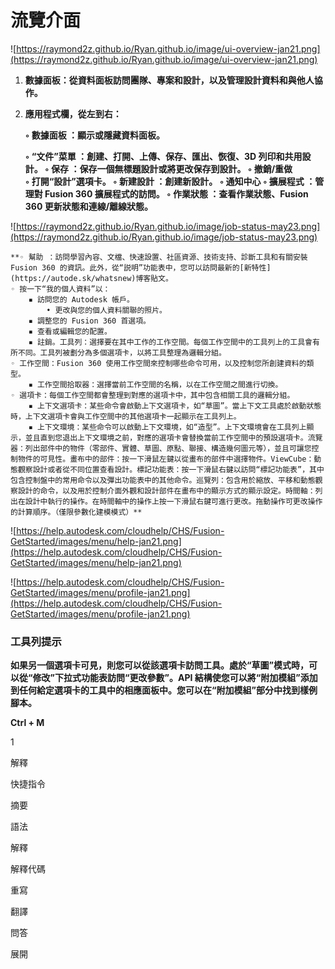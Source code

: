 # 流覽介面

![https://raymond2z.github.io/Ryan.github.io/image/ui-overview-jan21.png](https://raymond2z.github.io/Ryan.github.io/image/ui-overview-jan21.png)

1. **數據面板：從資料面板訪問團隊、專案和設計，以及管理設計資料和與他人協作。**
2. **應用程式欄，從左到右：**

    **◦ 數據面板 ：顯示或隱藏資料面板。**

    **◦ “文件”菜單 ：創建、打開、上傳、保存、匯出、恢復、3D 列印和共用設計。
    ◦ 保存 ：保存一個無標題設計或將更改保存到設計。
    ◦ 撤銷/重做  
    ◦ 打開“設計”選項卡。
    ◦ 新建設計 ：創建新設計。
    ◦ 通知中心 
    ◦ 擴展程式 ：管理對 Fusion 360 擴展程式的訪問。
    ◦ 作業狀態 ：查看作業狀態、Fusion 360 更新狀態和連線/離線狀態。**

![https://raymond2z.github.io/Ryan.github.io/image/job-status-may23.png](https://raymond2z.github.io/Ryan.github.io/image/job-status-may23.png)

    **◦ 幫助 ：訪問學習內容、文檔、快速設置、社區資源、技術支持、診斷工具和有關安裝 Fusion 360 的資訊。此外，從“説明”功能表中，您可以訪問最新的[新特性](https://autode.sk/whatsnew)博客貼文。
    ◦ 按一下“我的個人資料”以：
        ▪ 訪問您的 Autodesk 帳戶。
            • 更改與您的個人資料關聯的照片。
        ▪ 調整您的 Fusion 360 首選項。
        ▪ 查看或編輯您的配置。
        ▪ 註銷。工具列：選擇要在其中工作的工作空間。每個工作空間中的工具列上的工具會有所不同。工具列被劃分為多個選項卡，以將工具整理為邏輯分組。
    ◦ 工作空間：Fusion 360 使用工作空間來控制哪些命令可用，以及控制您所創建資料的類型。
        ▪ 工作空間拾取器：選擇當前工作空間的名稱，以在工作空間之間進行切換。
    ◦ 選項卡：每個工作空間都會整理到對應的選項卡中，其中包含相關工具的邏輯分組。
        ▪ 上下文選項卡：某些命令會啟動上下文選項卡，如“草圖”。當上下文工具處於啟動狀態時，上下文選項卡會與工作空間中的其他選項卡一起顯示在工具列上。
        ▪ 上下文環境：某些命令可以啟動上下文環境，如“造型”。上下文環境會在工具列上顯示，並且直到您退出上下文環境之前，對應的選項卡會替換當前工作空間中的預設選項卡。流覽器：列出部件中的物件（零部件、實體、草圖、原點、聯接、構造幾何圖元等），並且可讓您控制物件的可見性。畫布中的部件：按一下滑鼠左鍵以從畫布的部件中選擇物件。ViewCube：動態觀察設計或者從不同位置查看設計。標記功能表：按一下滑鼠右鍵以訪問“標記功能表”，其中包含控制盤中的常用命令以及彈出功能表中的其他命令。巡覽列：包含用於縮放、平移和動態觀察設計的命令，以及用於控制介面外觀和設計部件在畫布中的顯示方式的顯示設定。時間軸：列出在設計中執行的操作。在時間軸中的操作上按一下滑鼠右鍵可進行更改。拖動操作可更改操作的計算順序。（僅限參數化建模模式）**

![https://help.autodesk.com/cloudhelp/CHS/Fusion-GetStarted/images/menu/help-jan21.png](https://help.autodesk.com/cloudhelp/CHS/Fusion-GetStarted/images/menu/help-jan21.png)

![https://help.autodesk.com/cloudhelp/CHS/Fusion-GetStarted/images/menu/profile-jan21.png](https://help.autodesk.com/cloudhelp/CHS/Fusion-GetStarted/images/menu/profile-jan21.png)

### **工具列提示**

**如果另一個選項卡可見，則您可以從該選項卡訪問工具。處於“草圖”模式時，可以從“修改”下拉式功能表訪問“更改參數”。API 結構使您可以將“附加模組”添加到任何給定選項卡的工具中的相應面板中。您可以在“附加模組”部分中找到樣例腳本。**

**Ctrl + M**

1

解釋

快捷指令

摘要

語法

解釋

解釋代碼

重寫

翻譯

問答

展開